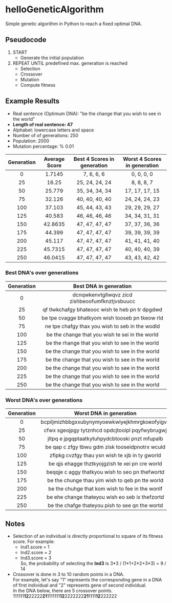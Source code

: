 # helloGeneticAlgorithm
Simple genetic algorithm in Python to reach a fixed optimal DNA.

## Pseudocode
1. START
    * Generate the initial population
2. REPEAT UNTIL predefined max. generation is reached
    * Selection
    * Crossover
    * Mutation
    * Compute fitness

## Example Results

* Real sentence (Optimum DNA): "be the change that you wish to see in the world"
* **Length of real sentence: 47**
* Alphabet: lowercase letters and space 
* Number of of generations: 250
* Population: 2000
* Mutation percentage: % 0.01

| Generation | Average Score | Best 4 Scores  in generation | Worst 4 Scores in generation |
|:----------:|:-------------:|:----------------------------:|:----------------------------:|
|      0     |     1.7145    |          7, 6, 6, 6          |          0, 0, 0, 0          |
|     25     |     16.25     |        25, 24, 24, 24        |          8, 8, 8, 7          |
|     50     |     25.779    |        35, 34, 34, 34        |        17, 17, 17, 15        |
|     75     |     32.126    |        40, 40, 40, 40        |        24, 24, 24, 23        |
|     100    |     37.103    |        45, 44, 43, 43        |        29, 29, 29, 27        |
|     125    |     40.583    |        46, 46, 46, 46        |        34, 34, 31, 31        |
|     150    |    42.8635    |        47, 47, 47, 47        |        37, 37, 36, 36        |
|     175    |     44.399    |        47, 47, 47, 47        |        39, 39, 39, 39        |
|     200    |     45.117    |        47, 47, 47, 47        |        41, 41, 41, 40        |
|     225    |    45.7315    |        47, 47, 47, 47        |        40, 40, 40, 39        |
|     250    |    46.0415    |        47, 47, 47, 47        |        43, 43, 42, 42        |

### Best DNA's over generations

| Generation |              Best DNA in generation             |
|:----------:|:-----------------------------------------------:|
|      0     | dcnqwkenvtgllwqvz zicd zishbeoofumfknztjvsbuucc |
|     25     | qf tlwkchafgy bhateooc wish te heb pn tr dpgdwd |
|     50     | be tpe cvagge bhatkyom wish tooseb pn tkeow rld |
|     75     | ne tpe chafgy thax you wish to seb in the wodld |
|     100    | be the change that you wish te sei in the world |
|     125    | be the rhange that you wish to see in the world |
|     150    | be the change that you wish to see in the world |
|     175    | be the change that you wish to see in the world |
|     200    | be the change that you wish to see in the world |
|     225    | be the change that you wish to see in the world |
|     250    | be the change that you wish to see in the world |

### Worst DNA's over generations

| Generation |             Worst DNA in generation             |
|:----------:|:-----------------------------------------------:|
|      0     |  bcpiljmizhbbgxxubynymyoewkwiyejkhmrgkoeofyigvp |
|     25     | cfwx sgeojpgy tytznhcd opdcjtooipl pqyfwybrugwj |
|     50     |  jltpq e jpgqptaatkytuhpydcbtooski pnzt mfupalb |
|     75     | be qap c zfgy tbwu gdm zisk tooseidpnotrx wculd |
|     100    | zfipkg cvzfgy thau ysn wish te xjb in ty gworld |
|     125    | be qjs ehagge thztkyojgzish te xei pn cre world |
|     150    | beqqje c aggy thatkyou wish to seo pn thefwortd |
|     175    | be the chunge thau yim wish to qeb pn tte world |
|     200    | be the chuhge that kom wish to fee in the wonlf |
|     225    | be ehe change thateyou wish eo seb ix thefzortd |
|     250    | be the chafge thateyou pish to see qn the wortd |

## Notes

* Selection of an individual is directly proportional to square of its fitness score. For example:<br/>
   * Ind1.score = 1<br/>
   * Ind2.score = 2<br/>
   * Ind3.score = 3<br/>
So, the probability of selecting the **Ind3** is 3\*3 / (1\*1+2\*2+3\*3) = 9 / 14
* Crossover is done in 3 to 10 random points in a DNA.<br/>
   For example, let's say "1" represents the corresponding gene in a DNA of first individual and "2" represents gene of second individual.<br/>
   In the DNA below, there are 5 crossover points.<br/>
   111111**12**22222**21**1111111**12**2222222**21**1111**12**222222
